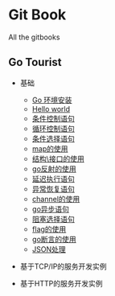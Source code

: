 # Git Book

All the gitbooks

## Go Tourist
* 基础
  * [Go 环境安装](go-tour/basic/installgo.md)
  * [Hello world](go-tour/basic/helloworld.md)
  * [条件控制语句](go-tour/basic/if.md)
  * [循环控制语句](go-tour/basic/loop.md)
  * [条件选择语句](go-tour/basic/switch.md)
  * [map的使用](go-tour/basic/map.md)
  * [结构\接口的使用](go-tour/basic/struct.md)
  * [go反射的使用](go-tour/basic/reflect.md)
  * [延迟执行语句](go-tour/improve/defer.md)
  * [异常恢复语句](go-tour/improve/recover.md)
  * [channel的使用](go-tour/improve/chan.md)
  * [go异步语句](go-tour/improve/gofunc.md)
  * [阻塞选择语句](go-tour/improve/select.md)
  * [flag的使用](go-tour/improve/flag.md)
  * [go断言的使用](go-tour/improve/asset.md)
  * [JSON处理](go-tour/improve/json.md)

* 基于TCP/IP的服务开发实例

* 基于HTTP的服务开发实例
